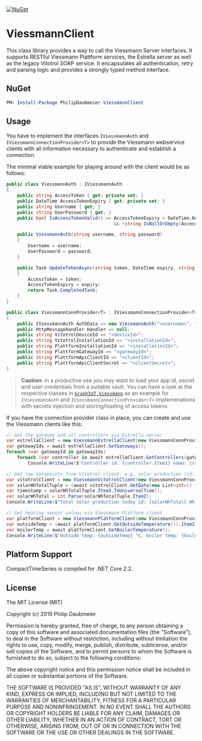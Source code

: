 ﻿[![NuGet](http://img.shields.io/nuget/v/PhilipDaubmeier.ViessmannClient.svg?style=flat-square)](https://www.nuget.org/packages/PhilipDaubmeier.ViessmannClient/)

# ViessmannClient

This class library provides a way to call the Viessmann Server interfaces. It supports RESTful Viessmann Plattform services, the Estrella server as well as the legacy Vitotrol SOAP service. It encapsulates all authentication, retry and parsing logic and provides a strongly typed method interface.

## NuGet

```powershell
PM> Install-Package PhilipDaubmeier.ViessmannClient
```

## Usage

You have to implement the interfaces `IViessmannAuth` and `IViessmannConnectionProvider<T>` to provide the Viessmann webservice clients with all information necessary to authenticate and establish a connection.

The minimal viable example for playing around with the client would be as follows:

```csharp
public class ViessmannAuth : IViessmannAuth
{
    public string AccessToken { get; private set; }
    public DateTime AccessTokenExpiry { get; private set; }
    public string Username { get; }
    public string UserPassword { get; }
    public bool IsAccessTokenValid() => AccessTokenExpiry > DateTime.Now
                                        && !string.IsNullOrEmpty(AccessToken);

    public ViessmannAuth(string username, string password)
    {
        Username = username;
        UserPassword = password;
    }

    public Task UpdateTokenAsync(string token, DateTime expiry, string refresh)
    {
        AccessToken = token;
        AccessTokenExpiry = expiry;
        return Task.CompletedTask;
    }
}

public class ViessmannConnProvider<T> : IViessmannConnectionProvider<T>
{
    public IViessmannAuth AuthData => new ViessmannAuth("<username>", "<password>");
    public HttpMessageHandler Handler => null;
    public string VitotrolDeviceId => "<deviceId>";
    public string VitotrolInstallationId => "<installationId>";
    public string PlattformInstallationId => "<installationId>";
    public string PlattformGatewayId => "<gatewayId>";
    public string PlattformApiClientId => "<clientId>";
    public string PlattformApiClientSecret => "<clientSecret>";
}
```

> **Caution:** in a productive use you may want to load your app id, secret and user credentials from a suitable vault. You can have a look at the respective classes in [`GraphIoT.Viessmann`](../GraphIoT.Viessmann/Config) as an example for `IViessmannAuth` and `IViessmannConnectionProvider<T>` implemenations with secrets injection and storing/loading of access tokens.

If you have the connection provider class in place, you can create and use the Viessmann clients like this:

```csharp
// Get the gateway and all controllers via Estrella server
var estrellaClient = new ViessmannEstrellaClient(new ViessmannConnProvider<ViessmannEstrellaClient>());
var gatewayIds = await estrellaClient.GetGateways();
foreach (var gatewayId in gatewayIds)
    foreach (var controller in await estrellaClient.GetControllers(gatewayId))
        Console.WriteLine($"Controller id: {controller.Item1} name: {controller.Item2}");

// Get raw datapoints from Vitotrol client, e.g. solar production (id: 7895)
var vitotrolClient = new ViessmannVitotrolClient(new ViessmannConnProvider<ViessmannVitotrolClient>());
var solarWhTotalTuple = (await vitotrolClient.GetData(new List<int>() { 7895 })).First();
var timestamp = solarWhTotalTuple.Item3.ToUniversalTime();
var solarWhTotal = int.Parse(solarWhTotalTuple.Item2);
Console.WriteLine($"Total solar production today id: {solarWhTotal} Wh, time: {timestamp}");

// Get heating sensor values via Viessmann Platform client
var platformClient = new ViessmannPlatformClient(new ViessmannConnProvider<ViessmannPlatformClient>());
var outsideTemp = (await platformClient.GetOutsideTemperature()).Item2;
var boilerTemp = await platformClient.GetBoilerTemperature();
Console.WriteLine($"Outside temp: {outsideTemp} °C, boiler temp: {boilerTemp} °C");
```

## Platform Support

CompactTimeSeries is compiled for .NET Core 2.2.

## License

The MIT License (MIT)

Copyright (c) 2019 Philip Daubmeier

Permission is hereby granted, free of charge, to any person obtaining a copy
of this software and associated documentation files (the "Software"), to deal
in the Software without restriction, including without limitation the rights
to use, copy, modify, merge, publish, distribute, sublicense, and/or sell
copies of the Software, and to permit persons to whom the Software is
furnished to do so, subject to the following conditions:

The above copyright notice and this permission notice shall be included in all
copies or substantial portions of the Software.

THE SOFTWARE IS PROVIDED "AS IS", WITHOUT WARRANTY OF ANY KIND, EXPRESS OR
IMPLIED, INCLUDING BUT NOT LIMITED TO THE WARRANTIES OF MERCHANTABILITY,
FITNESS FOR A PARTICULAR PURPOSE AND NONINFRINGEMENT. IN NO EVENT SHALL THE
AUTHORS OR COPYRIGHT HOLDERS BE LIABLE FOR ANY CLAIM, DAMAGES OR OTHER
LIABILITY, WHETHER IN AN ACTION OF CONTRACT, TORT OR OTHERWISE, ARISING FROM,
OUT OF OR IN CONNECTION WITH THE SOFTWARE OR THE USE OR OTHER DEALINGS IN THE
SOFTWARE.

